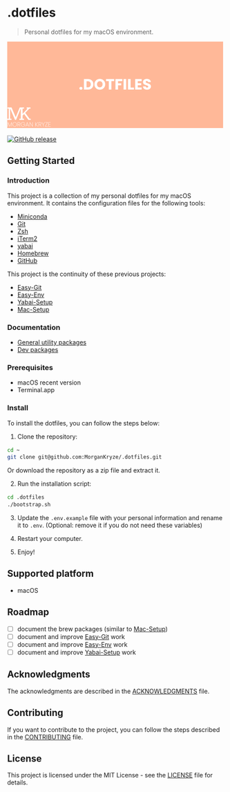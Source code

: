 # .dotfiles

> Personal dotfiles for my macOS environment.

![screenshot](./docs/assets/img/presentation.png)

[![GitHub release](https://img.shields.io/github/v/release/MorganKryze/.dotfiles?style=flat-square)](https://github.com/MorganKryze/.dotfiles/releases)

## Getting Started

### Introduction

This project is a collection of my personal dotfiles for my macOS environment. It contains the configuration files for the following tools:

- [Miniconda](https://docs.conda.io/en/latest/miniconda.html)
- [Git](https://git-scm.com/)
- [Zsh](https://www.zsh.org/)
- [iTerm2](https://iterm2.com/)
- [yabai](https://github.com/koekeishiya/yabai)
- [Homebrew](https://brew.sh/)
- [GitHub](https://github.com)

This project is the continuity of these previous projects:

- [Easy-Git](https://github.com/MorganKryze/easy-git)
- [Easy-Env](https://github.com/MorganKryze/easy-env)
- [Yabai-Setup](https://github.com/MorganKryze/yabai-setup)
- [Mac-Setup](https://github.com/MorganKryze/mac-setup)

### Documentation

- [General utility packages](./docs/tools/general.md)
- [Dev packages](./docs/tools/dev.md)

### Prerequisites

- macOS recent version
- Terminal.app

### Install

To install the dotfiles, you can follow the steps below:

1. Clone the repository:

```bash
cd ~
git clone git@github.com:MorganKryze/.dotfiles.git
```

Or download the repository as a zip file and extract it.

2. Run the installation script:

```bash
cd .dotfiles
./bootstrap.sh
```

3. Update the `.env.example` file with your personal information and rename it to `.env`. (Optional: remove it if you do not need these variables)

4. Restart your computer.

5. Enjoy!

## Supported platform

- macOS

## Roadmap

- [ ] document the brew packages (similar to [Mac-Setup](https://github.com/MorganKryze/mac-setup))
- [ ] document and improve [Easy-Git](https://github.com/MorganKryze/easy-git) work
- [ ] document and improve [Easy-Env](https://github.com/MorganKryze/easy-env) work
- [ ] document and improve [Yabai-Setup](https://github.com/MorganKryze/yabai-setup) work

## Acknowledgments

The acknowledgments are described in the [ACKNOWLEDGMENTS](./.github/ACKNOLEDGMENTS.md) file.

## Contributing

If you want to contribute to the project, you can follow the steps described in the [CONTRIBUTING](./.github/CONTRIBUTING.md) file.

## License

This project is licensed under the MIT License - see the [LICENSE](LICENSE.md) file for details.
